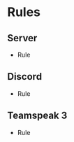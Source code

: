 <h1>Rules</h1>
<h2>Server</h2>
<ul>
<li>Rule</li>
</ul>
<h2>Discord</h2>
<ul>
<li>Rule</li>
</ul>
<h2>Teamspeak 3</h2>
<ul>
<li>Rule</li>
</ul>
